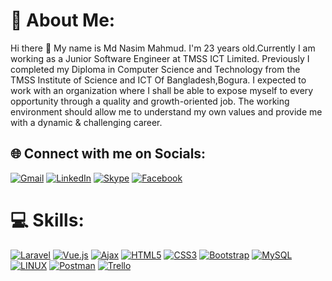 # 💫 About Me:
Hi there 👋 My name is Md Nasim Mahmud. I'm 23 years old.Currently I am working as a Junior Software Engineer at TMSS ICT Limited. Previously I completed my Diploma in Computer Science and Technology from the TMSS Institute of Science and ICT Of Bangladesh,Bogura. I expected to work with an organization where I shall be able to expose myself to every opportunity through a quality and growth-oriented job. The working environment should allow me to understand my own values and provide me with a dynamic & challenging career.

## 🌐 Connect with me on Socials:
[![Gmail](https://img.shields.io/badge/%20-Send%20Mail-black?color=ef5350&labelColor=ef5350&logo=gmail&logoColor=ffffff)](mailto:letsgonasim@gmail.com)
[![LinkedIn](https://img.shields.io/badge/LinkedIn-%230077B5.svg?logo=linkedin&logoColor=white)](https://www.linkedin.com/in/dev-nasim/)
[![Skype](https://img.shields.io/badge/Skype-join.skype.com-blue?logo=Skype&logoColor=white)](https://join.skype.com/invite/ypsdqX9qV2zB)
[![Facebook](https://img.shields.io/badge/Facebook-%231877F2.svg?logo=Facebook&logoColor=white)](https://www.facebook.com/letsgoNasim/)

# 💻 Skills:
[![Laravel](https://img.shields.io/badge/laravel-%23FF2D20.svg?style=for-the-badge&logo=laravel&logoColor=white)](https://laravel.com/)
[![Vue.js](https://img.shields.io/badge/vuejs-%2335495e.svg?style=for-the-badge&logo=vuedotjs&logoColor=%234FC08D)]()
[![Ajax](https://img.shields.io/badge/Ajax-%23239120.svg?style=for-the-badge&logo=ajax&logoColor=white)]()
[![HTML5](https://img.shields.io/badge/html5-%23E34F26.svg?style=for-the-badge&logo=html5&logoColor=white)]()
[![CSS3](https://img.shields.io/badge/css3-%231572B6.svg?style=for-the-badge&logo=css3&logoColor=white)]()
[![Bootstrap](https://img.shields.io/badge/bootstrap-%23563D7C.svg?style=for-the-badge&logo=bootstrap&logoColor=white)]()
[![MySQL](https://img.shields.io/badge/mysql-%2300f.svg?style=for-the-badge&logo=mysql&logoColor=white)]()
[![LINUX](https://img.shields.io/badge/Linux-FCC624?style=for-the-badge&logo=linux&logoColor=black)]()
[![Postman](https://img.shields.io/badge/Postman-FF6C37?style=for-the-badge&logo=postman&logoColor=white)]()
[![Trello](https://img.shields.io/badge/Trello-%23026AA7.svg?style=for-the-badge&logo=Trello&logoColor=white)]()
